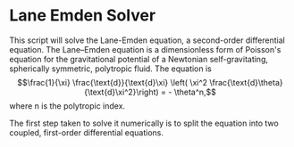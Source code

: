 # Lane Emden Solver

This script will solve the Lane-Emden equation, a second-order differential equation. The Lane–Emden equation is a dimensionless form of Poisson's equation for the gravitational potential of a Newtonian self-gravitating, spherically symmetric, polytropic fluid.
The equation is
$$\frac{1}{\xi} \frac{\text{d}}{\text{d}\xi} \left( \xi^2 \frac{\text{d}\theta}{\text{d}\xi^2}\right) = - \theta^n,$$
where n is the polytropic index.

The first step taken to solve it numerically is to split the equation into two coupled, first-order differential equations.